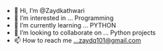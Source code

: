 - 👋 Hi, I’m @Zaydkathwari
- 👀 I’m interested in ... Programming 
- 🌱 I’m currently learning ... PYTHON 
- 💞️ I’m looking to collaborate on ... Python projects 
- 📫 How to reach me ...zaydq101@gmail.com

<!---
Zaydkathwari/Zaydkathwari is a ✨ special ✨ repository because its `README.md` (this file) appears on your GitHub profile.
You can click the Preview link to take a look at your changes.
--->





